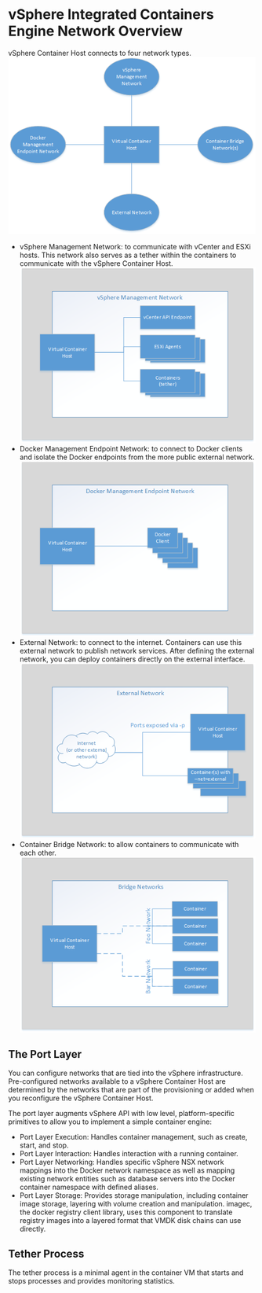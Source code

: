 # vSphere Integrated Containers Engine Network Overview #

vSphere Container Host connects to four network types.
 ![vSphere Container Host Management Network](vch-net.png)

- vSphere Management Network: to communicate with vCenter and ESXi hosts. This network also serves as a tether within the containers to communicate with the vSphere Container Host.
 ![vSphere Management Network](vch-management-net.png)
- Docker Management Endpoint Network: to connect to Docker clients and isolate the Docker endpoints from the more public external network.
 ![Docker Management Endpoint Network](vch-docker-net.png)
- External Network: to connect to the internet. Containers can use this external network to publish network services. After defining the external network, you can deploy containers directly on the external interface.
 ![External Network](vch-external-net.png)
- Container Bridge Network: to allow containers to communicate with each other.
 ![Container Bridge Network](vch-bridge-net.png)

## The Port Layer

You can configure networks that are tied into the vSphere infrastructure. Pre-configured networks available to a vSphere Container Host are determined by the networks that are part of the provisioning or added when you reconfigure the vSphere Container Host.

The port layer augments vSphere API with low level, platform-specific primitives to allow you to implement a simple container engine:

- Port Layer Execution: Handles container management, such as create, start, and stop. 
- Port Layer Interaction: Handles interaction with a running container. 
- Port Layer Networking: Handles specific vSphere NSX network mappings into the Docker network namespace as well as mapping existing network entities such as database servers into the Docker container namespace with defined aliases.
- Port Layer Storage: Provides storage manipulation, including container image storage, layering with volume creation and manipulation. imagec, the docker registry client library, uses this component to translate registry images into a layered format that VMDK disk chains can use directly.


## Tether Process ##

The tether process is a minimal agent in the container VM that starts and stops processes and provides monitoring statistics. 